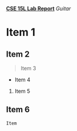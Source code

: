 [**CSE 15L Lab Report**](https://jphung101.github.io/cse15l-lab-reports/)
_Guitar_
# Item 1
## Item 2
> Item 3
* Item 4
1) Item 5

Item 6
---
`Item `

